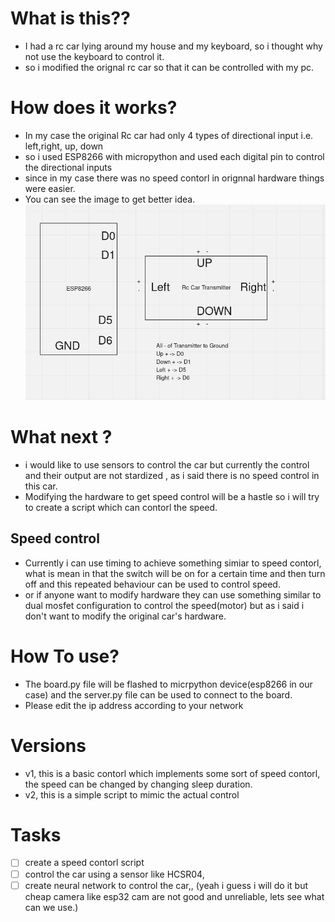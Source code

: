 # What is this??
- I had a rc car lying around my house and my keyboard, so i thought why not use the keyboard to control it.
- so i modified the orignal rc car so that it can be controlled with my pc.


# How does it works?
- In my case the original Rc car had only 4 types of directional input i.e. left,right, up, down
- so i used ESP8266 with micropython and used each digital pin to control the directional inputs
- since in my case there was no speed contorl  in orignnal hardware things were easier. 
- You can see the image to get better idea.
![alt text](<image/circuit.png>)


# What next ?
- i would like to use sensors to control the car but currently the control and their output are not stardized , as i said there is no speed control in this car.
- Modifying the hardware to get speed control will be a hastle so i will try to create a script which can contorl the speed.
## Speed control
- Currently i can use timing to achieve something simiar to speed contorl, what is mean in that the switch will be on for a certain time  and then turn off and this repeated behaviour can be used to control speed. 
- or if anyone want to  modify hardware they can use something similar to dual mosfet configuration to control the speed(motor) but as i said i don't want to modify the original car's hardware.


# How To use?
- The board.py file will be flashed to micrpython device(esp8266 in our case) 
and the server.py file can be used to connect to the board.
- Please edit the ip address according to your network



# Versions
- v1, this is a basic contorl which implements some sort of speed contorl, the speed can be changed by changing sleep duration.
- v2, this is a simple script to mimic the actual control



# Tasks
- [ ] create a speed contorl script
- [ ] control the car using a sensor like HCSR04, 
- [ ] create neural network to control the car,, (yeah i guess i will do it but cheap camera like esp32 cam are not good and unreliable, lets see what can we use.)